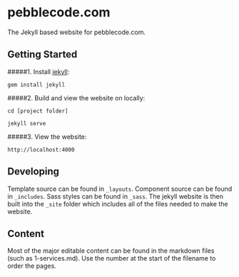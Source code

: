 # pebblecode.com

The Jekyll based website for pebblecode.com.

## Getting Started

#####1. Install [jekyll](http://jekyllrb.com/):

`gem install jekyll`


#####2. Build and view the website on locally:

`cd [project folder]`

`jekyll serve`


#####3. View the website:

`http://localhost:4000`

## Developing
Template source can be found in `_layouts`. Component source can be found in `_includes`. Sass styles can be found in `_sass`. The jekyll website is then built into the `_site` folder which includes all of the files needed to make the website.

## Content
Most of the major editable content can be found in the markdown files (such as 1-services.md). Use the number at the start of the filename to order the pages.
